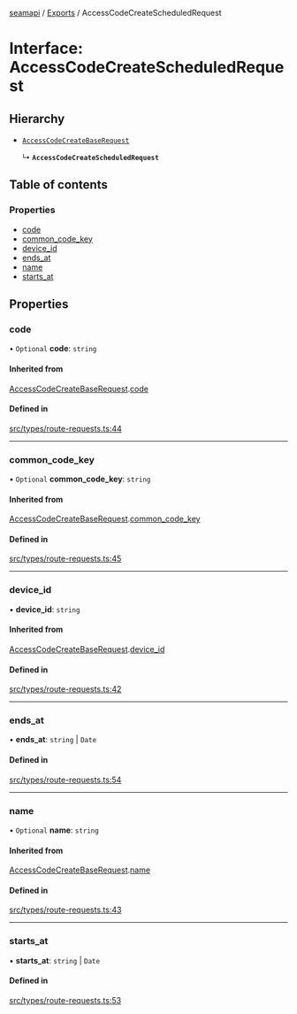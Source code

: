 [seamapi](../README.md) / [Exports](../modules.md) / AccessCodeCreateScheduledRequest

# Interface: AccessCodeCreateScheduledRequest

## Hierarchy

- [`AccessCodeCreateBaseRequest`](AccessCodeCreateBaseRequest.md)

  ↳ **`AccessCodeCreateScheduledRequest`**

## Table of contents

### Properties

- [code](AccessCodeCreateScheduledRequest.md#code)
- [common\_code\_key](AccessCodeCreateScheduledRequest.md#common_code_key)
- [device\_id](AccessCodeCreateScheduledRequest.md#device_id)
- [ends\_at](AccessCodeCreateScheduledRequest.md#ends_at)
- [name](AccessCodeCreateScheduledRequest.md#name)
- [starts\_at](AccessCodeCreateScheduledRequest.md#starts_at)

## Properties

### code

• `Optional` **code**: `string`

#### Inherited from

[AccessCodeCreateBaseRequest](AccessCodeCreateBaseRequest.md).[code](AccessCodeCreateBaseRequest.md#code)

#### Defined in

[src/types/route-requests.ts:44](https://github.com/seamapi/javascript/blob/main/src/types/route-requests.ts#L44)

___

### common\_code\_key

• `Optional` **common\_code\_key**: `string`

#### Inherited from

[AccessCodeCreateBaseRequest](AccessCodeCreateBaseRequest.md).[common_code_key](AccessCodeCreateBaseRequest.md#common_code_key)

#### Defined in

[src/types/route-requests.ts:45](https://github.com/seamapi/javascript/blob/main/src/types/route-requests.ts#L45)

___

### device\_id

• **device\_id**: `string`

#### Inherited from

[AccessCodeCreateBaseRequest](AccessCodeCreateBaseRequest.md).[device_id](AccessCodeCreateBaseRequest.md#device_id)

#### Defined in

[src/types/route-requests.ts:42](https://github.com/seamapi/javascript/blob/main/src/types/route-requests.ts#L42)

___

### ends\_at

• **ends\_at**: `string` \| `Date`

#### Defined in

[src/types/route-requests.ts:54](https://github.com/seamapi/javascript/blob/main/src/types/route-requests.ts#L54)

___

### name

• `Optional` **name**: `string`

#### Inherited from

[AccessCodeCreateBaseRequest](AccessCodeCreateBaseRequest.md).[name](AccessCodeCreateBaseRequest.md#name)

#### Defined in

[src/types/route-requests.ts:43](https://github.com/seamapi/javascript/blob/main/src/types/route-requests.ts#L43)

___

### starts\_at

• **starts\_at**: `string` \| `Date`

#### Defined in

[src/types/route-requests.ts:53](https://github.com/seamapi/javascript/blob/main/src/types/route-requests.ts#L53)
